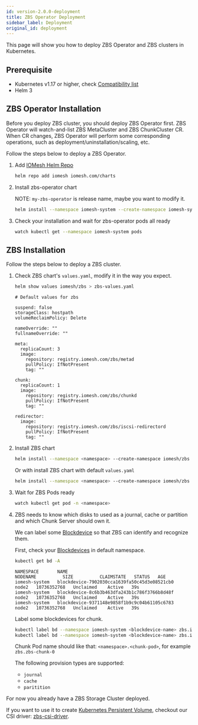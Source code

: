 ```yaml
---
id: version-2.0.0-deployment
title: ZBS Operator Deployment
sidebar_label: Deployment
original_id: deployment
---
```


This page will show you how to deploy ZBS Operator and ZBS clusters in Kubernetes.

## Prerequisite

- Kubernetes v1.17 or higher, check [Compatibility list](https://iomesh.com/docs/zbs-operator/overview#compatibility-list-with-kubernetes)
- Helm 3



## ZBS Operator Installation

Before you deploy ZBS cluster, you should deploy ZBS Operator first. ZBS Operator will watch-and-list ZBS MetaCluster and ZBS ChunkCluster CR. When CR changes, ZBS Operator will perform some corresponding operations, such as deployment/uninstallation/scaling, etc.

Follow the steps below to deploy a ZBS Operator.

1. Add [IOMesh Helm Repo][1]

    ```bash
    helm repo add iomesh iomesh.com/charts
    ```

2. Install zbs-operator chart

   NOTE: `my-zbs-operator` is release name, maybe you want to modify it.
   
   ```bash
   helm install --namespace iomesh-system --create-namespace iomesh-system my-zbs-operator iomesh/zbs-operator --version 0.1.0
   ```
   
3. Check your installation and wait for zbs-operator pods all ready

    ```bash
    watch kubectl get --namespace iomesh-system pods
    ```


[1]: http://iomesh.com/charts



## ZBS Installation

Follow the steps below to deploy a ZBS cluster.

1. Check ZBS chart's `values.yaml`, modify it in the way you expect.
    ```bash
    helm show values iomesh/zbs > zbs-values.yaml
    ```

    ```output
    # Default values for zbs
    
    suspend: false
    storageClass: hostpath
    volumeReclaimPolicy: Delete
    
    nameOverride: ""
    fullnameOverride: ""
    
    meta:
      replicaCount: 3
      image:
        repository: registry.iomesh.com/zbs/metad
        pullPolicy: IfNotPresent
        tag: ""
    
    chunk:
      replicaCount: 1
      image:
        repository: registry.iomesh.com/zbs/chunkd
        pullPolicy: IfNotPresent
        tag: ""
    
    redirector:
      image:
        repository: registry.iomesh.com/zbs/iscsi-redirectord
        pullPolicy: IfNotPresent
        tag: ""
    ```


3. Install ZBS chart

   ```bash
   helm install --namespace <namespace> --create-namespace iomesh/zbs -f zbs-values.yaml
   ```

   Or with install ZBS chart with default `values.yaml`

   ```bash
   helm install --namespace <namespace> --create-namespace iomesh/zbs
   ```

4. Wait for ZBS Pods ready

   ```bash
   watch kubectl get pod -n <namespace>
   ```

5. ZBS needs to know which disks to used as a journal, cache or partition and which Chunk Server should own it.

   We can label some [Blockdevice][0] so that ZBS can identify and recognize them.

   First, check your [Blockdevices][0] in default namespace.

   ```bash
   kubectl get bd -A
   ```

   ```output
   NAMESPACE       NAME                                           NODENAME          SIZE          CLAIMSTATE   STATUS   AGE
   iomesh-system   blockdevice-7902030cca1639fa50c45d3e08521cb0   node2   10736352768   Unclaimed    Active   39s
   iomesh-system   blockdevice-8c6b3b463dfa243b1c786f3766b8d48f   node2   10736352768   Unclaimed    Active   39s
   iomesh-system   blockdevice-9371148e9858f1b9c9c04b61105c6783   node2   10736352768   Unclaimed    Active   39s
   ```

   Label some blockdevices for chunk.

   ```bash
   kubectl label bd --namespace iomesh-system <blockdevice-name> zbs.iomesh.com/provision-for=<chunk-pod-name>
   kubectl label bd --namespace iomesh-system <blockdevice-name> zbs.iomesh.com/provision-type=<provision-type>
   ```
   
   Chunk Pod name should like that: `<namespace>.<chunk-pod>`, for example `zbs.zbs-chunk-0`

   The following provision types are supported:
   
   - `journal`
   - `cache`
   - `paritition`
   
   [0]: https://docs.openebs.io/docs/next/ndm.html	"OpenEBS NDM"

For now you already have a ZBS Storage Cluster deployed.

If you want to use it to create [Kubernetes Persistent Volume](https://kubernetes.io/zh/docs/concepts/storage/persistent-volumes/), checkout our CSI driver: [zbs-csi-driver](http://iomesh.com/docs/zbs-csi-driver/overview).

